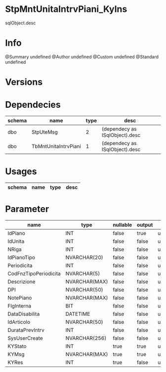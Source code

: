# StpMntUnitaIntrvPiani_KyIns
sqlObject.desc

# Info 
@Summary undefined
@Author undefined
@Custom undefined
@Standard undefined
# Versions 
# Dependecies 

| schema      | name      | type       | desc          |
| ------ | -------- | -------- | ------ |
| dbo | StpUteMsg | 2 | (dependecy as ISqlObject).desc |
| dbo | TbMntUnitaIntrvPiani | 1 | (dependecy as ISqlObject).desc |
# Usages 

| schema      | name      | type       | desc          |
| ------ | -------- | -------- | ------ |
# Parameter

| name      | type      | nullable      | output       | desc          |
| ------ | -------- | -------- | -------- | ------ |
| IdPiano | INT | false | true | undefined |
| IdUnita | INT | false | false | undefined |
| NRiga | INT | false | false | undefined |
| IdPianoTipo | NVARCHAR(20) | false | false | undefined |
| Periodicita | INT | false | false | undefined |
| CodFnzTipoPeriodicita | NVARCHAR(5) | false | false | undefined |
| Descrizione | NVARCHAR(MAX) | false | false | undefined |
| DPI | NVARCHAR(50) | false | false | undefined |
| NotePiano | NVARCHAR(MAX) | false | false | undefined |
| FlgInterna | BIT | false | false | undefined |
| DataDisabilita | DATETIME | false | false | undefined |
| IdArticolo | NVARCHAR(50) | false | false | undefined |
| DurataPrevIntrv | INT | false | false | undefined |
| SysUserCreate | NVARCHAR(256) | false | false | undefined |
| KYStato | INT | true | true | undefined |
| KYMsg | NVARCHAR(MAX) | true | true | undefined |
| KYRes | INT | true | false | undefined |
